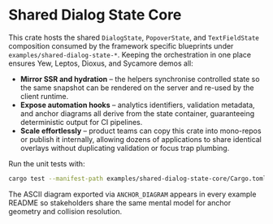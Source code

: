 # Shared Dialog State Core

This crate hosts the shared `DialogState`, `PopoverState`, and `TextFieldState`
composition consumed by the framework specific blueprints under
`examples/shared-dialog-state-*`.  Keeping the orchestration in one place ensures
Yew, Leptos, Dioxus, and Sycamore demos all:

- **Mirror SSR and hydration** – the helpers synchronise controlled state so the
  same snapshot can be rendered on the server and re-used by the client runtime.
- **Expose automation hooks** – analytics identifiers, validation metadata, and
  anchor diagrams all derive from the state container, guaranteeing deterministic
  output for CI pipelines.
- **Scale effortlessly** – product teams can copy this crate into mono-repos or
  publish it internally, allowing dozens of applications to share identical
  overlays without duplicating validation or focus trap plumbing.

Run the unit tests with:

```bash
cargo test --manifest-path examples/shared-dialog-state-core/Cargo.toml
```

The ASCII diagram exported via `ANCHOR_DIAGRAM` appears in every example README
so stakeholders share the same mental model for anchor geometry and collision
resolution.

